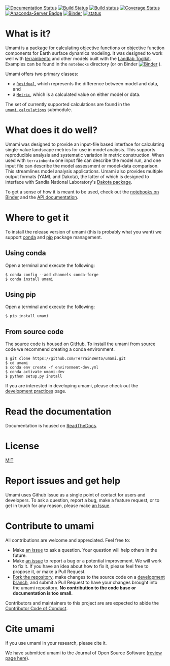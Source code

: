 [![Documentation Status](https://readthedocs.org/projects/umami/badge/?version=latest)](https://umami.readthedocs.io/en/latest/?badge=latest)
[![Build Status](https://travis-ci.org/TerrainBento/umami.svg?branch=master)](https://travis-ci.org/TerrainBento/umami)
[![Build status](https://ci.appveyor.com/api/projects/status/0ehba569dttgsuyv?svg=true)](https://ci.appveyor.com/project/kbarnhart/umami)
[![Coverage Status](https://coveralls.io/repos/github/TerrainBento/umami/badge.svg?branch=master)](https://coveralls.io/github/TerrainBento/umami?branch=master)
[![Anaconda-Server Badge](https://anaconda.org/conda-forge/umami/badges/installer/conda.svg)](https://conda.anaconda.org/conda-forge)
[![Binder](https://mybinder.org/badge_logo.svg)](https://mybinder.org/v2/gh/TerrainBento/umami/master?filepath=notebooks%2FWelcome.ipynb)
[![status](https://joss.theoj.org/papers/1dea51d02def0ff3ef5108eb2a7af3a4/status.svg)](https://joss.theoj.org/papers/1dea51d02def0ff3ef5108eb2a7af3a4)

# What is it?

Umami is a package for calculating objective functions or objective function
components for Earth surface dynamics modeling. It was designed to work well
with
[terrainbento](https://github.com/TerrainBento/terrainbento) and other models built with the
[Landlab Toolkit](https://github.com/landlab/landlab). Examples can be
found in the `notebooks` directory (or on Binder
[![Binder](https://mybinder.org/badge_logo.svg)](https://mybinder.org/v2/gh/TerrainBento/umami/master?filepath=notebooks%2FWelcome.ipynb)
).

Umami offers two primary classes:
* a [`Residual`](https://umami.readthedocs.io/en/latest/umami.residual.html#Residual),
which represents the difference between model and data, and
* a [`Metric`](https://umami.readthedocs.io/en/latest/umami.metric.html),
which is a calculated value on either model or data.

The set of currently supported calculations are found in the [`umami.calculations`](https://umami.readthedocs.io/en/latest/umami.calculations.html) submodule.

# What does it do well?

Umami was designed to provide an input-file based interface for calculating
single-value landscape metrics for use in model analysis. This supports
reproducible analysis and systematic variation in metric construction. When
used with `terrainbento` one input file can describe the model run, and one
input file can describe the model assessment or model-data comparison. This
streamlines model analysis applications. Umami also provides multiple output
formats (YAML and Dakota), the latter of which is designed to interface with
Sandia National Laboratory's [Dakota package](https://dakota.sandia.gov).

To get a sense of how it is meant to be used, check out the
[notebooks on Binder](https://mybinder.org/v2/gh/TerrainBento/umami/master?filepath=notebooks%2FWelcome.ipynb)
and the [API documentation](https://umami.readthedocs.io/en/latest/).

# Where to get it

To install the release version of umami (this is probably what you want) we
support [conda](https://anaconda.org/conda-forge/umami) and
[pip](https://pypi.org/project/umami/) package management.

## Using conda

Open a terminal and execute the following:

```
$ conda config --add channels conda-forge
$ conda install umami
```

## Using pip

Open a terminal and execute the following:

```
$ pip install umami
```

## From source code

The source code is housed on [GitHub](https://github.com/TerrainBento/umami).
To install the umami from source code we recommend creating a conda environment.

```
$ git clone https://github.com/TerrainBento/umami.git
$ cd umami
$ conda env create -f environment-dev.yml
$ conda activate umami-dev
$ python setup.py install
```

If you are interested in developing umami, please check out the
[development practices](https://umami.readthedocs.io/en/latest/development_practices.html)
page.

# Read the documentation

Documentation is housed on [ReadTheDocs](https://umami.readthedocs.io).

# License

[MIT](https://github.com/TerrainBento/umami/blob/master/LICENSE)

# Report issues and get help

Umami uses Github Issue as a single point of contact for users and developers.
To ask a question, report a bug, make a feature request, or to get in touch for
any reason, please make [an Issue](https://github.com/TerrainBento/umami/issues).

# Contribute to umami

All contributions are welcome and appreciated. Feel free to:

- Make [an issue](https://github.com/TerrainBento/umami/issues) to ask a
  question. Your question will help others in the future.
- Make [an issue](https://github.com/TerrainBento/umami/issues) to report a
  bug or a potential improvement. We will work to fix it. If you have an idea
  about how to fix it, please feel free to propose it, or make a Pull Request.  
- [Fork the repository](https://help.github.com/en/articles/fork-a-repo), make
  changes to the source code on a
  [development branch](https://www.atlassian.com/git/tutorials/comparing-workflows/gitflow-workflow),
  and submit a Pull Request to have your changes brought into the umami
  repository. **No contribution to the code base or documentation is too small.**

Contributors and maintainers to this project are are expected to abide the [Contributor Code of Conduct](https://github.com/TerrainBento/umami/blob/master/CODE_OF_CONDUCT.md).

# Cite umami

If you use umami in your research, please cite it.

We have submitted umami to the Journal of Open Source Software ([review page here](https://github.com/openjournals/joss-reviews/issues/1776)).
